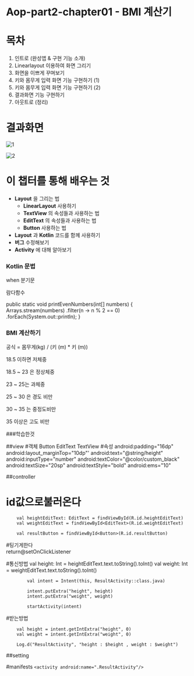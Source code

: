 # Aop-part2-chapter01 - BMI 계산기



# 목차

1. 인트로 (완성앱 & 구현 기능 소개)
2. Linearlayout 이용하여 화면 그리기
3. 화면을 이쁘게 꾸며보기
4. 키와 몸무게 입력 화면 기능 구현하기 (1)
5. 키와 몸무게 입력 화면 기능 구현하기 (2)
6. 결과화면 기능 구현하기
7. 아웃트로 (정리)



# 결과화면



![1](./screenshot/1.png)

![2](./screenshot/2.png)





# 이 챕터를 통해 배우는 것

- **Layout** 을 그리는 법
  - **LinearLayout** 사용하기
  - **TextView** 의 속성들과 사용하는 법
  - **EditText** 의 속성들과 사용하는 법
  - **Button** 사용하는 법
- **Layout** 과 **Kotlin** 코드를 함께 사용하기
- **버그** 수정해보기
- **Activity** 에 대해 알아보기



### Kotlin 문법

when 분기문

람다함수

public static void printEvenNumbers(int[] numbers) {
Arrays.stream(numbers)
.filter(n -> n % 2 == 0)
.forEach(System.out::println);
}


### BMI 계산하기

공식 =  몸무게(kg) / (키 (m) * 키 (m)) 

18.5 이하면 저체중

18.5 ~ 23 은 정상체중

23 ~ 25는 과체중

25 ~ 30 은 경도 비만

30 ~ 35 는 중정도비만

35 이상은 고도 비만

###학습한것 

##view
#객체
    Button
    EditText
    TextView
#속성
    android:padding="16dp"
    android:layout_marginTop="10dp"'
    android:text="@string/height"
    android:inputType="number"
    android:textColor="@color/custom_black"
    android:textSize="20sp"
    android:textStyle="bold"
    android:ems="10"


##controller
# id값으로불러온다
        val heightEditText: EditText = findViewById(R.id.heightEditText)
        val weightEditText = findViewById<EditText>(R.id.weightEditText)

        val resultButton = findViewById<Button>(R.id.resultButton)
#팅기게한다        
        return@setOnClickListener

#통신방법
            val height: Int = heightEditText.text.toString().toInt()
            val weight: Int = weightEditText.text.toString().toInt()

            val intent = Intent(this, ResultActivity::class.java)

            intent.putExtra("height", height)
            intent.putExtra("weight", weight)

            startActivity(intent)

#받는방법

        val height = intent.getIntExtra("height", 0)
        val weight = intent.getIntExtra("weight", 0)

        Log.d("ResultActivity", "height : $height , weight : $weight")


##setting

#manifests
        `<activity android:name=".ResultActivity"/>`

